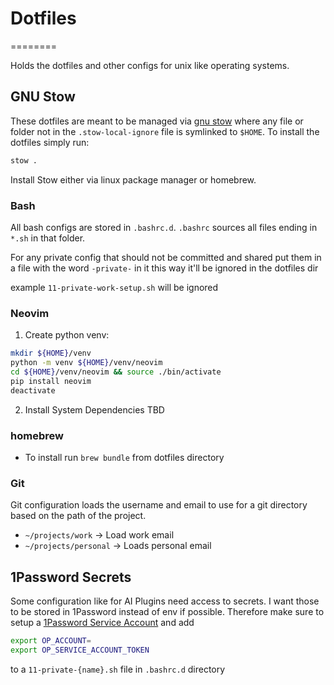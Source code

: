 # Dotfiles
========

Holds the dotfiles and other configs for unix like operating systems.

## GNU Stow
These dotfiles are meant to be managed via [gnu stow](https://www.gnu.org/software/stow/stow.html)
where any file or folder not in the `.stow-local-ignore` file is symlinked to `$HOME`. To install
the dotfiles simply run:

```sh
stow .
```

Install Stow either via linux package manager or homebrew.

### Bash
All bash configs are stored in `.bashrc.d`. `.bashrc` sources all files ending in `*.sh` in that folder.

For any private config that should not be committed and shared put them in a
file with the word `-private-` in it this way it'll be ignored in the dotfiles
dir

example `11-private-work-setup.sh` will be ignored

### Neovim

1. Create python venv:

```sh
mkdir ${HOME}/venv
python -m venv ${HOME}/venv/neovim
cd ${HOME}/venv/neovim && source ./bin/activate
pip install neovim
deactivate
```

2. Install System Dependencies
TBD

### homebrew

- To install run `brew bundle` from dotfiles directory


### Git
Git configuration loads the username and email to use for a git directory based
on the path of the project.

- `~/projects/work` -> Load work email
- `~/projects/personal` -> Loads personal email

## 1Password Secrets
Some configuration like for AI Plugins need access to secrets. I want those to
be stored in 1Password instead of env if possible. Therefore make sure to setup
a [1Password Service Account](https://developer.1password.com/docs/service-accounts/)
and add

```sh
export OP_ACCOUNT=
export OP_SERVICE_ACCOUNT_TOKEN
```

to a `11-private-{name}.sh` file in `.bashrc.d` directory
